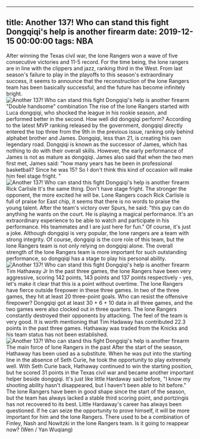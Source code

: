 
---
title: Another 137! Who can stand this fight Dongqiqi's help is another firearm
date: 2019-12-15 00:00:00
tags:  NBA
---
After winning the Texas civil war, the lone Rangers won a wave of five consecutive victories and 11-5 record. For the time being, the lone rangers are in line with the clippers and jazz, ranking third in the West. From last season's failure to play in the playoffs to this season's extraordinary success, it seems to announce that the reconstruction of the lone Rangers team has been basically successful, and the future has become infinitely bright.
![Another 137! Who can stand this fight Dongqiqi's help is another firearm](9b336f4597fe4e3588a33061facf0097.jpg)
"Double handsome" combination
The rise of the lone Rangers started with Luca dongqiqi, who shocked the league in his rookie season, and performed better in the second. How well did dongqiqi perform? According to the latest MVP ranking released by the government, dongqiqi directly entered the top three from the 9th in the previous issue, ranking only behind alphabet brother and James. Dongqiqi, less than 21, is creating his own legendary road.
Dongqiqi is known as the successor of James, which has nothing to do with their overall skills. However, the early performance of James is not as mature as dongqiqi. James also said that when the two men first met, James said: "how many years has he been in professional basketball? Since he was 15? So I don't think this kind of occasion will make him feel stage fright. "
![Another 137! Who can stand this fight Dongqiqi's help is another firearm](87bb1a526ef14174b7d8016e1799ed4a.jpg)
Rick Carlisle 
It's the same thing. Don't have stage fright. The stronger the opponent, the more excited he will be.
Lone Rangers coach Rick Carlisle is full of praise for East chip, it seems that there is no words to praise the young talent. After the team's victory over Spurs, he said: "this guy can do anything he wants on the court. He is playing a magical performance. It's an extraordinary experience to be able to watch and participate in his performance. His teammates and I are just here for fun."
Of course, it's just a joke. Although dongqiqi is very popular, the lone rangers are a team with strong integrity. Of course, dongqiqi is the core role of this team, but the lone Rangers team is not only relying on dongqiqi alone. The overall strength of the lone Rangers team is more important for such outstanding performance, so dongqiqi has a stage to play his personal ability.
![Another 137! Who can stand this fight Dongqiqi's help is another firearm](e50a927fea6040539225ba05fc6156a2.jpg)
Tim Hathaway Jr
In the past three games, the lone Rangers have been very aggressive, scoring 142 points, 143 points and 137 points respectively - yes, let's make it clear that this is a point without overtime. The lone Rangers have fierce outside firepower in these three games. In two of the three games, they hit at least 20 three-point goals. Who can resist the offensive firepower?
Dongqiqi got at least 30 + 6 + 10 data in all three games, and the two games were also clocked out in three quarters. The lone Rangers constantly destroyed their opponents by attacking. The feel of the team is very good. It is worth mentioning that Tim Hadaway has contributed 22.3 points in the past three games. Hathaway was traded from the Knicks and his team status has not been established.
![Another 137! Who can stand this fight Dongqiqi's help is another firearm](06b8b239ba174cf1aa9aa700017313f1.jpg)
The main force of lone Rangers in the past
After the start of the season, Hathaway has been used as a substitute. When he was put into the starting line in the absence of Seth Curie, he took the opportunity to play extremely well. With Seth Curie back, Hathaway continued to win the starting position, but he scored 31 points in the Texas civil war and became another important helper beside dongqiqi. It's just like little Hardaway said before, "I know my shooting ability hasn't disappeared, but I haven't been able to hit before."
The lone Rangers have been in good shape since the start of the season, but the team has always lacked a stable third scoring point, and portzingis has not recovered to its best. Little Hardaway's career has always been questioned. If he can seize the opportunity to prove himself, it will be more important for him and the lone Rangers. There used to be a combination of Finley, Nash and Nowitzki in the lone Rangers team. Is it going to reappear now?
(Wen / Yan Wuqiang)